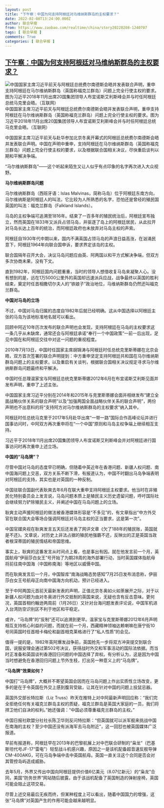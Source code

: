 ```yaml
---
layout: post
title: "下午察：中国为何支持阿根廷对马维纳斯群岛的主权要求？"
date: 2022-02-08T13:24:00.000Z
author: 联合早报
from: https://www.zaobao.com/realtime/china/story20220208-1240707
tags: [ 联合早报 ]
comments: True
categories: [ 联合早报 ]
---
```

<!--1644326640000-->
[下午察：中国为何支持阿根廷对马维纳斯群岛的主权要求？](https://www.zaobao.com/realtime/china/story20220208-1240707)
------

<div>
<div class="figure-media"><img class="img-fluid lazyload" data-src="/s3/files/styles/article_large_full/public/2022-02/xijinping_g20_hulianwang.jpg?itok=k-SzOCtY" title="中国国家主席习近平前天与阿根廷总统费尔南德斯会晤并发表联合声明，重申支持阿根廷在马尔维纳斯群岛（英国称福克兰群岛）问题上完全行使主权的要求。图为习近平2018年11月出席20国集团领导人布宜诺斯艾利斯峰会并与时任阿根廷总统马克里会晤。（互联网）" alt="中国国家主席习近平前天与阿根廷总统费尔南德斯会晤并发表联合声明，重申支持阿根廷在马尔维纳斯群岛（英国称福克兰群岛）问题上完全行使主权的要求。图为习近平2018年11月出席20国集团领导人布宜诺斯艾利斯峰会并与时任阿根廷总统马克里会晤。（互联网）" src="https://www.zaobao.com/s3/files/styles/article_large_full/public/2022-02/xijinping_g20_hulianwang.jpg?itok=k-SzOCtY" referrerpolicy="no-referrer"></div>      <figcaption>中国国家主席习近平前天与阿根廷总统费尔南德斯会晤并发表联合声明，重申支持阿根廷在马尔维纳斯群岛（英国称福克兰群岛）问题上完全行使主权的要求。图为习近平2018年11月出席20国集团领导人布宜诺斯艾利斯峰会并与时任阿根廷总统马克里会晤。（互联网）</figcaption>                   <p>中国国家主席习近平前天与赴华参加北京冬奥开幕式的阿根廷总统费尔南德斯会晤并发表联合声明。中国在声明中重申，支持阿根廷在马尔维纳斯群岛（英国称福克兰群岛）问题上完全行使主权的要求，以及根据联合国相关决议，尽快重启谈判以期和平解决争端。</p><p>“马尔维纳斯群岛”——这个听起来陌生又让人似乎有点印象的名字再次进入大众视野。</p><p><strong>马尔维纳斯群岛问题</strong></p><section id="imu"><div id="dfp-ad-imu1">        </div></section><p>马尔维纳斯群岛（西班牙语：Islas Malvinas，简称马岛）位于阿根廷东南方向，马尔维纳斯是阿根廷人的叫法，它比较为人所熟悉的名字，恐怕还是曾经的殖民国英国的叫法：福克兰群岛（Falkland Islands）。</p><p>马岛的主权争端可追溯至1816年。结束了一百多年的殖民统治后，阿根廷宣布独立，然而英国在1833年又派兵占领马岛，并驱逐了岛上的阿根廷居民，从此拉开对马岛长达上百年的统治，而阿根廷政府也未放弃对马岛主权的声索。</p><p>阿根廷自1930年代中期以来，国内不满英国占领马岛的声浪日益高涨，在汹涌民意下，阿根廷1964年向联合国申诉，要求界定该岛的主权。</p><div id="innity-in-post"></div><div id="dfp-ad-midarticlespecial">        </div><p>联合国隔年召开大会，决议马岛问题应由英、阿两国以和平方式解决争端，但双方多次协商未果，没有下文。</p><p>直到1982年，阿根廷国内问题重重，当时的领导人想借收复马岛来凝聚人心。没有想到的是，远在1万5000公里外的英国却迅速派兵应战，战争最终以英国的胜利结束，奠定时任首相撒切尔夫人的“铁娘子”政治地位，马维纳斯群岛仍然还叫福克兰群岛。</p><p><strong>中国对马岛的立场</strong></p><p>不过，中国对马岛归属的态度自1982年后就已经明确。这从中国选择以阿根廷主张的马岛为该地标准地名就可以看出。</p><p>回顾中阿近10年历次发布的联合声明也会发现，支持阿根廷在马岛的主权要求这一条几乎从未缺席，通常还会与阿根廷承诺“奉行一个中国政策”一前一后出现，足见中国在和阿根廷交往中对这一问题的重视程度。</p><p>2010年7月13日，中国时任国家主席胡锦涛与阿根廷时任总统克里斯蒂娜在北京会晤，双方首次签署的联合声明提到：中方重申坚定支持阿根廷共和国在马尔维纳斯群岛问题上的主权要求，以及重启有关谈判，根据联合国相关决议规定寻求马尔维纳斯群岛问题最终和平解决。</p><p>中国时任总理温家宝与阿根廷总统克里斯蒂娜2012年6月在布宜诺斯艾利斯见面并发布声明，重申了上述主张。</p><p>中国国家主席习近平分别在2014年和2015年与克里斯蒂娜会面并相继发布“建立全面战略伙伴关系的联合声明”以及“加强两国全面战略伙伴关系的联合声明”，两份声明也不出意料的将“支持阿方对马尔维纳斯群岛的主权要求”纳入其中。</p><p>阿根廷时任总统马克里于2017年5月赴华出席“一带一路”国际合作高峰论坛并进行国事访问时，中阿双方再次重申将在“一个中国”原则和马岛主权争端上继续相互支持。</p><p>习近平于2018年11月出席20国集团领导人布宜诺斯艾利斯峰会并对阿根廷进行国事访问时再次重申上述立场。</p><p><strong>中国的“马岛牌”？</strong></p><p>尽管中国对马岛的态度早已明确，但随着中英近年在香港问题、新疆人权问题、南中国海问题上交恶，双方关系不断下滑，有报道认为，中国不时翻出马岛争端表明对阿根廷的支持，其实也是对英国的一种反制。</p><p>中国驻联合国副代表耿爽去年6月在联大重申支持阿根廷主权要求。他当时在非殖民化特别委员会上发言说，马岛问题本质上是殖民主义历史遗留问题，呼吁国际社会继续努力铲除殖民主义，并阐述中国在马岛问题上的立场。</p><p>耿爽主动声援阿根廷的做法被香港媒体形容是“不多见”的，有文章指出“中方外交官在联合国大会等场合强调阿根廷对马岛主权的正当要求，这是第一次”。</p><p>中国官媒央视在耿爽发言五天后还发表了网评文章《欠了188年的殖民账，英国就是不还》。文章说，对历史上非法占据的殖民地强霸不还，反映出的正是英国当政者根深蒂固的殖民情结和帝国思维。</p><p>事实上，耿爽的这番发言从时间点上看，也是事出有因。就在他发言前一个月，英国航母“伊丽莎白女王”号开始了为期28周的海外部署行动，当时英国媒体指航母将前往南中国海（中国称南海）等地区以威慑中国。</p><p>而在耿爽发言后一个月，中国智库“南海战略态势感知”7月25日发布消息称，伊丽莎白女王号航母正向南中国海方向机动，预计已经进入。</p><p>至于中阿两国元首前天最新发表的声明，正值北京冬奥如火如荼展开之际，对于以新疆人权问题为由对冬奥进行外交抵制的英国来说，无疑也含有反击意味。更何况，英国首相约翰逊两周前（1月26日）又针对台海问题发表评论说，中国军机进入台湾防空识别区不利于地区和平稳定。</p><p>或许，“马岛牌”的“反制”还可以追溯到更早。温家宝与克里斯蒂娜2012年6月声明相互支持核心利益的问题，而就在前一个月，西藏精神领袖达赖喇嘛在唐宁街10号同英国时任首相卡梅伦和副首相克莱格进行了“私人性质”的会见。</p><p>值得一提的是，1982年英阿爆发战争前，英国抢先一步将双方冲突提交到联合国，说服安理会通过第502号决议，获得战时外交和军事活动的国际法依据。而当时正准备和英国谈判香港回归问题的中国选择了弃权。有分析认为，这是因为中国当时想避免在香港回归问题上节外生枝，打出另一种意义上的“马岛牌”。</p><p><strong>“马岛牌”效果如何？</strong></p><p>中国打“马岛牌”，大概并不寄望英国会因而在马岛问题上作出实质性立场改变，更多的是在于令英国在外交上感到腹背受敌，让其在针对中国的问题上投鼠忌器。</p><p>英国外交部长特拉斯（Liz Truss）昨天在推特上对中阿最新声明回应称：“我们完全拒绝任何有关福克兰群岛主权的质疑，福克兰群岛是英国大家庭的一员，我们将捍卫他们自决的权利。”她还强调：“中国必须尊重福克兰群岛的主权。”</p><p>中国日报社欧盟分社社长陈卫华则反问特拉斯：“但英国就可以派军舰来挑战中国在南海的主权？至少中国还没有派海军去马岛附近”，这一回怼也被英国媒体广泛报道。</p><p>早前有报道称，阿根廷早在2013年的巴黎航展上对中巴联合研制的“枭龙”（巴基斯坦代号JF-17“雷电”）轻型战斗机感兴趣，原因之一是该机配备超音速反舰导弹CM-400AKG，可在马岛争端中击中英国航母。英国一直关注这个合同是否会对其管控岛屿造成威胁。</p><p>去年5月，外界又传出中国向阿根廷提供价值6亿美元（8.07亿新元）的“枭龙”合同，美国“防务世界”网站随后披露，由于该战机配备了英国制造的弹射座椅，英国可能会阻止这项交易。</p><p>尽管上述交易最后无疾而终，但某种程度上可以看出，随着中国国力的增强，这张“马岛牌”对英国产生的作用可能会越来越明显。</p>      <div class="cx_paywall_placeholder" id="sph_cdp_40"></div>
</div>
